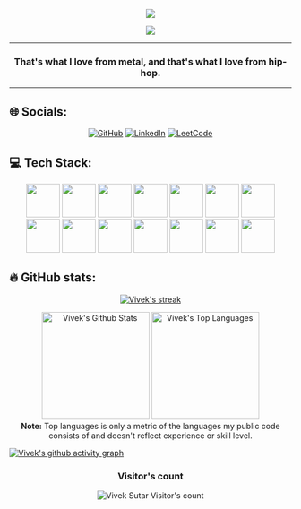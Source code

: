 <!--## 💫 About Me:-->
<p align="center">
  <img src="https://user-images.githubusercontent.com/79782433/195537454-75cb0d98-630c-442f-87aa-196e69b59bb2.svg">
</p>

<p align="center">
  <a href="https://github.com/viveksutar/readme-typing-svg"><img src="https://readme-typing-svg.demolab.com/?lines=Backend%20Developer!;4%2B%20years%20of%20Coding%20Experience!%20;Experienced%20Web%20Developer!%20;Always%20learning%20new%20things!%20&font=Fira%20Code&center=true&width=440&height=45&color=f75c7e&vCenter=true&size=22&pause=1000"></a>
  <link rel="stylesheet" href="https://cdn.jsdelivr.net/gh/devicons/devicon@v2.15.1/devicon.min.css">
          
</p>

---

<h3 quote align='center'>That's what I love from metal, and that's what I love from hip-hop.</h3 quote>

---

## 🌐 Socials:

<p align="center">
  <a href="https://github.com/viveksutar">
  <img src="https://img.shields.io/badge/GitHub-100000?style=for-the-badge&logo=github&logoColor=white" alt="GitHub"></a>
  <a href="https://www.linkedin.com/in/sutarvivek/">
  <img src="https://img.shields.io/badge/linkedin-%230077B5.svg?style=for-the-badge&logo=linkedin&logoColor=white" alt="LinkedIn"></a>
  <a href="https://leetcode.com/imviveksutar/">
  <img src="https://img.shields.io/badge/LeetCode-000000?style=for-the-badge&logo=LeetCode&logoColor=#d16c06" alt="LeetCode"></a>
</p>
  
  
## 💻 Tech Stack:

<p align="center">
    <img src="https://cdn.jsdelivr.net/gh/devicons/devicon/icons/python/python-original-wordmark.svg" height="60" width="60"/> 
    <img src="https://cdn.jsdelivr.net/gh/devicons/devicon/icons/mysql/mysql-original-wordmark.svg" height="60" width="60"/>
    <img src="https://cdn.jsdelivr.net/gh/devicons/devicon/icons/php/php-original.svg" height="60" width="60"/>
    <img src='https://cdn.jsdelivr.net/gh/devicons/devicon/icons/c/c-original.svg' height="60" width="60"/>
    <img src="https://cdn.jsdelivr.net/gh/devicons/devicon/icons/java/java-original-wordmark.svg" height="60" width="60"/>
    <img src="https://cdn.jsdelivr.net/gh/devicons/devicon/icons/git/git-plain-wordmark.svg" height="60" width="60"/>
    <img src="https://cdn.jsdelivr.net/gh/devicons/devicon/icons/sqlite/sqlite-original-wordmark.svg" height="60" width="60"/>
    <img src="https://cdn.jsdelivr.net/gh/devicons/devicon/icons/html5/html5-original-wordmark.svg" height="60" width="60"/>
    <img src="https://cdn.jsdelivr.net/gh/devicons/devicon/icons/css3/css3-original-wordmark.svg" height="60" width="60"/>
    <img src="https://cdn.jsdelivr.net/gh/devicons/devicon/icons/bootstrap/bootstrap-original-wordmark.svg" height="60" width="60"/>
    <img src="https://cdn.jsdelivr.net/gh/devicons/devicon/icons/firebase/firebase-plain-wordmark.svg" height="60" width="60"/>
    <img src="https://cdn.jsdelivr.net/gh/devicons/devicon/icons/amazonwebservices/amazonwebservices-plain-wordmark.svg" height="60" width="60"/>
    <img src="https://cdn.jsdelivr.net/gh/devicons/devicon/icons/androidstudio/androidstudio-original.svg" height="60" width="60"/>
    <img src="https://cdn.jsdelivr.net/gh/devicons/devicon/icons/markdown/markdown-original.svg" height="60" width="60"/>
</p>

## 🔥 GitHub stats:

<!-- GitHub Readme Streak Stats -->
<p align="center">
  <a href="https://github.com/viveksutar">
    <img title="GitHub Stats" alt="Vivek's streak" src="https://streak-stats.demolab.com/?user=viveksutar&layout=compact&theme=react&hide_border=true&bg_color=1F222E&title_color=F85D7F&icon_color=F8D866"/>
  </a>
</p>

<p align="center">
  <a href="https://github.com/viveksutar"><img alt="Vivek's Github Stats" src="https://github-readme-stats.vercel.app/api?username=viveksutar&show_icons=true&include_all_commits=true&count_private=true&theme=react&hide_border=true&bg_color=1F222E&title_color=F85D7F&rank_icon=github&icon_color=F8D866" height="192px"/></a>
  <a href="https://github.com/viveksutar"><img alt="Vivek's Top Languages" src="https://github-readme-stats.vercel.app/api/top-langs/?username=viveksutar&layout=compact&theme=react&hide_border=true&bg_color=1F222E&title_color=F85D7F&icon_color=F8D866&hide=HTML,Jupyter%20Notebook" height="192px"/></a>

  <br/>
  <b>Note:</b> Top languages is only a metric of the languages my public code consists of and doesn't reflect experience or skill level.
</p>


[![Vivek's github activity graph](https://github-readme-activity-graph.vercel.app/graph?username=viveksutar&bg_color=1F222E&color=F8D866&line=F85D7F&point=FFFFFF&area=true&hide_border=true)](https://github.com/viveksutar/github-readme-activity-graph)

<h3 align="center">Visitor's count</h3>
<p align="center"><img src="https://profile-counter.glitch.me/{viveksutar}/count.svg/" alt="Vivek Sutar Visitor's count" /></p>
